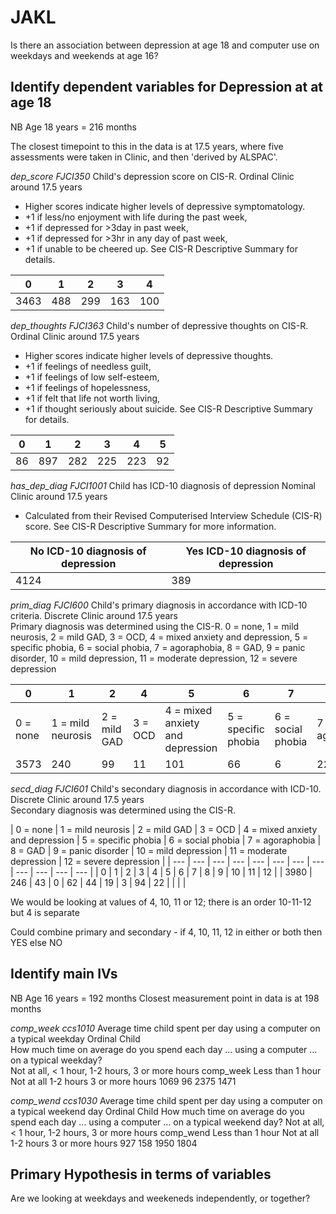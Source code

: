 # JAKL
Is there an association between depression at age 18 and computer use on weekdays and weekends at age 16?

## Identify dependent variables for Depression at at age 18
NB Age 18 years = 216 months

The closest timepoint to this in the data is at 17.5 years, where five assessments were taken in Clinic, and then 'derived by ALSPAC'. 

*dep_score	FJCI350*	Child's depression score on CIS-R.	Ordinal	Clinic	around 17.5 years	
- Higher scores indicate higher levels of depressive symptomatology.  
- +1 if less/no enjoyment with life during the past week, 
- +1 if depressed for >3day in past week,
- +1 if depressed for >3hr in any day of past week, 
- +1 if unable to be cheered up. See CIS-R Descriptive Summary for details.


| 0  | 1 | 2 | 3 | 4 |
| ------------- | ------------- | --- | --- | --- |
| 3463  | 488  | 299 | 163 | 100 |

*dep_thoughts	FJCI363* Child's number of depressive thoughts on CIS-R.	Ordinal	Clinic	around 17.5 years	
- Higher scores indicate higher levels of depressive thoughts. 
-    +1 if feelings of needless guilt, 
-    +1 if feelings of low self-esteem, 
-    +1 if feelings of hopelessness, 
-    +1 if felt that life not worth living, 
-    +1 if thought seriously about suicide. See CIS-R Descriptive Summary for details.
    
| 0  | 1 | 2 | 3 | 4 | 5 |
| ------------- | ------------- | --- | --- | --- | --- |
|   86 | 897 | 282 | 225 | 223  | 92  |

*has_dep_diag	FJCI1001*	Child has ICD-10 diagnosis of depression	Nominal	Clinic	around 17.5 years	
- Calculated from their Revised Computerised Interview Schedule (CIS-R) score. See CIS-R Descriptive Summary for more information.

| No ICD-10 diagnosis of depression | Yes ICD-10 diagnosis of depression |
| ------------- | ------------- |
| 4124    |  389  |


*prim_diag	FJCI600*	Child's primary diagnosis in accordance with ICD-10 criteria.	Discrete	Clinic	around 17.5 years	
Primary diagnosis was determined using the CIS-R. 
0 = none, 1 = mild neurosis, 2 = mild GAD, 3 = OCD, 4 = mixed anxiety and depression, 5 = specific phobia, 6 = social phobia, 7 = agoraphobia, 8 = GAD, 9 = panic disorder, 10 = mild depression, 11 = moderate depression, 12 = severe depression

|  0  |  1  |  2  |  4  |  5  |  6  |  7  |  8  |  9 |  10 |  11 |  12 |
| --- | --- | --- | --- | --- | --- | --- | --- | --- | --- | --- | --- |
| 0 = none | 1 = mild neurosis | 2 = mild GAD | 3 = OCD |  4 = mixed anxiety and depression |  5 = specific phobia | 6 = social phobia | 7 = agoraphobia | 8 = GAD | 9 = panic disorder | 10 = mild depression | 11 = moderate depression | 12 = severe depression |
| 3573 | 240 |  99 |  11 | 101  | 66  |  6  | 22  |  6 | 134 | 181  | 74 |

*secd_diag	FJCI601*	Child's secondary diagnosis in accordance with ICD-10.	Discrete	Clinic	around 17.5 years	
Secondary diagnosis was determined using the CIS-R. 

| 0 = none | 1 = mild neurosis | 2 = mild GAD | 3 = OCD | 4 = mixed anxiety and depression | 5 = specific phobia | 6 = social phobia | 7 = agoraphobia | 8 = GAD | 9 = panic disorder | 10 = mild depression | 11 = moderate depression | 12 = severe depression |
| --- | --- | --- | --- | --- | --- | --- | --- | --- | --- | --- | --- |
|   0 |  1   | 2  | 3 |  4  |  5  |  6  |  7  |  8  |  9  | 10 | 11 | 12 |
| 3980 | 246  | 43  | 0 | 62  | 44  | 19  |  3 |  94  | 22 | | | |

We would be looking at values of 4, 10, 11 or 12; there is an order 10-11-12 but 4 is separate

Could combine primary and secondary - if 4, 10, 11, 12 in either or both then YES else NO


## Identify main IVs
NB Age 16 years = 192 months
Closest measurement point in data is at 198 months

*comp_week	ccs1010*	Average time child spent per day using a computer on a typical weekday	Ordinal	Child	
How much time on average do you spend each day ... using a computer ... on a typical weekday?	
Not at all, < 1 hour, 1-2 hours, 3 or more hours
comp_week
Less than 1 hour       Not at all        1-2 hours  3 or more hours 
            1069               96             2375             1471   


*comp_wend	ccs1030*	Average time child spent per day using a computer on a typical weekend day	Ordinal	Child
How much time on average do you spend each day ... using a computer ... on a typical weekend day?
Not at all, < 1 hour, 1-2 hours, 3 or more hours
comp_wend
Less than 1 hour       Not at all        1-2 hours  3 or more hours 
             927              158             1950             1804              

## Primary Hypothesis in terms of variables
Are we looking at weekdays and weekeneds independently, or together?

